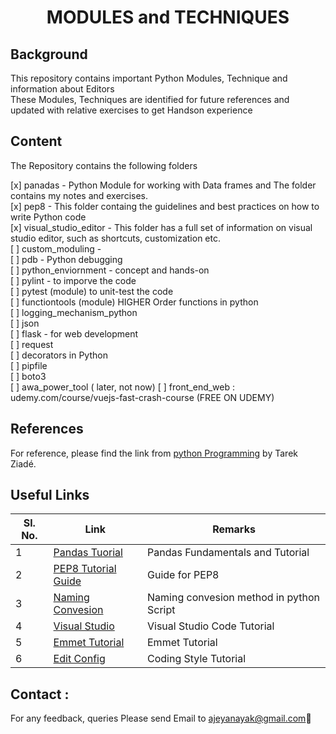 <h1 align ="Center"> MODULES and TECHNIQUES </h1>

## Background

This repository contains important Python Modules, Technique and information about Editors <br />
These Modules, Techniques are identified for future references and updated with relative exercises to get Handson experience <br />

## Content

The Repository contains the following folders

[x] panadas - Python Module for working with Data frames and The folder contains my notes and exercises. <br />
[x] pep8 -  This folder containg the guidelines and best practices on how to write Python code <br />
[x] visual_studio_editor - This folder has a full set of information on visual studio editor, such as shortcuts, customization etc.<br />
[ ] custom_moduling - <br />
[ ] pdb - Python debugging <br />
[ ] python_enviornment - concept and hands-on <br />
[ ] pylint - to imporve the code <br />
[ ] pytest (module) to unit-test the code <br />
[ ] functiontools (module) HIGHER Order functions in python <br />
[ ] logging_mechanism_python <br />
[ ] json <br />
[ ] flask - for web development <br />
[ ] request  <br />
[ ] decorators in Python <br />
[ ] pipfile <br />
[ ] boto3<br />
[ ] awa_power_tool ( later, not now)
[ ] front_end_web : udemy.com/course/vuejs-fast-crash-course (FREE ON UDEMY)
 
## References

For reference, please find the link from [python Programming](https://edu.heibai.org/Expert_Python_Programming.pdf) by Tarek Ziadé.

##  Useful Links

| **Sl. No.** | **Link** | **Remarks** |
----------|--------------|--------------
1| [Pandas Tuorial](https://www.youtube.com/watch?v=UB3DE5Bgfx4)| Pandas Fundamentals and Tutorial |
2|[PEP8 Tutorial Guide](https://pep8.org/) | Guide for PEP8 |
3|[Naming Convesion](https://www.youtube.com/watch?v=Sm0wwmEwqpI&fbclid=IwAR1Q78KGJyPS1arHwc0NGT6LFX1mYiZ54Km5jFhaAyCM6PCQXLnhcTr_F6g) | Naming convesion method in python Script |
4| [Visual Studio](https://code.visualstudio.com/docs) | Visual Studio Code Tutorial |
5| [Emmet Tutorial](https://docs.emmet.io/)| Emmet Tutorial |
6|[Edit Config](https://editorconfig.org/) | Coding Style Tutorial |

<h2>Contact :</h2>

For any feedback, queries Please send Email to ajeyanayak@gmail.com:star2:


